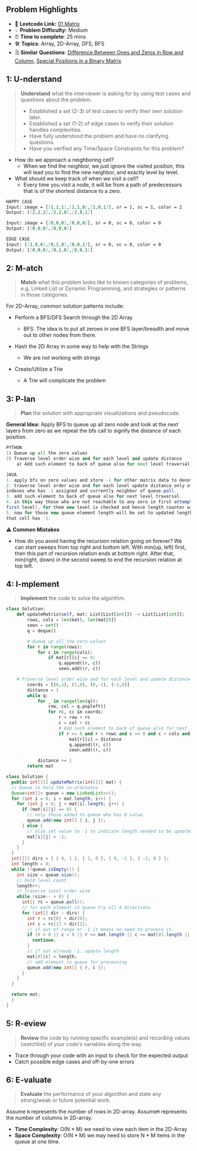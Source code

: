 ## Problem Highlights

* 🔗 **Leetcode Link:** [01 Matrix](https://leetcode.com/problems/01-matrix/)
* 💡 **Problem Difficulty:** Medium
* ⏰ **Time to complete**: 25 mins
* 🛠️ **Topics**: Array, 2D-Array, DFS, BFS
* 🗒️ **Similar Questions**: [Difference Between Ones and Zeros in Row and Column](https://leetcode.com/problems/difference-between-ones-and-zeros-in-row-and-column/), [Special Positions in a Binary Matrix](https://leetcode.com/problems/special-positions-in-a-binary-matrix/)
    
## 1: U-nderstand
 
> **Understand** what the interviewer is asking for by using test cases and questions about the problem.
> 
> - Established a set (2-3) of test cases to verify their own solution later.
> - Established a set (1-2) of edge cases to verify their solution handles complexities.
> - Have fully understood the problem and have no clarifying questions.
> - Have you verified any Time/Space Constraints for this problem?

- How do we approach a neighboring cell?
    - When we find the neighbor, we just ignore the visited position, this will lead you to find the new neighbor, and exactly level by level.
- What should we keep track of when we visit a cell?
    - Every time you visit a node, it will be from a path of predecessors that is of the shortest distance to a zero.


```markdown
HAPPY CASE
Input: image = [[1,1,1],[1,1,0],[1,0,1]], sr = 1, sc = 1, color = 2
Output: [[2,2,2],[2,2,0],[2,0,1]]

Input: image = [[0,0,0],[0,0,0]], sr = 0, sc = 0, color = 0
Output: [[0,0,0],[0,0,0]]

EDGE CASE
Input: [[1,0,0],[0,1,0],[0,0,1]], sr = 0, sc = 0, color = 0
Output: [[0,0,0],[0,1,0],[0,0,1]]
```   
    
## 2: M-atch

> **Match** what this problem looks like to known categories of problems, e.g. Linked List or Dynamic Programming, and strategies or patterns in those categories.

For 2D-Array, common solution patterns include:

- Perform a BFS/DFS Search through the 2D Array
    - BFS: The idea is to put all zeroes in one BFS layer/breadth and move out to other nodes from there. 

- Hash the 2D Array in some way to help with the Strings
    - We are not working with strings
- Create/Utilize a Trie
    - A Trie will complicate the problem


## 3: P-lan

> **Plan** the solution with appropriate visualizations and pseudocode.

**General Idea:** Apply BFS to queue up all zero node and look at the next layers from zero as we repeat the bfs call to signify the distance of each position. 

```python
PYTHON
1) Queue up all the zero values 
2) Traverse level order wise and for each level and update distance
    a) Add such element to back of queue also for next level traversal. In this way those who are not reachable to any zero in first attempt (i.e.first level), the new level is checked and hence length counter will increased by 1
```
```java
JAVA
1. apply bfs on zero values and store -1 for other matrix data to denote they are not visited yet.
2. traverse level order wise and for each level update distance only of those
indexes who has -1 assigned and currently neighbor of queue.poll.
3. add such element to back of queue also for next level traversal.
4. in this way those who are not reachable to any zero in first attempt (i.e.
first level), for them new level is checked and hence length counter will increased by 1
5. now for those new queue element length will be set to updated length if
that cell has -1.
```

⚠️ **Common Mistakes**
* How do you avoid having the recursion relation going on forever? We can start sweeps from top right and bottom left. With min(up, left) first, then this part of recursion relation ends at bottom right. After that, min(right, down) in the second sweep to end the recursion relation at top left.

## 4: I-mplement

> **Implement** the code to solve the algorithm.

```python
class Solution:
    def updateMatrix(self, mat: List[List[int]]) -> List[List[int]]:
        rows, cols = len(mat), len(mat[0])
        seen = set()
        q = deque()

        # Queue up all the zero values 
        for r in range(rows):
            for c in range(cols):
                if mat[r][c] == 0:
                    q.append((r, c))
                    seen.add((r, c))

    # Traverse level order wise and for each level and update distance
        coords = [(0,1), (1,0), (0,-1), (-1,0)]
        distance = 1
        while q:
            for _ in range(len(q)):
                row, col = q.popleft()
                for rc, cc in coords:
                    r = row + rc
                    c = col + cc
                    # Add such element to back of queue also for next level traversal. In this way those who are not reachable to any zero in first attempt (i.e.first level), the new level is checked and hence length counter will increased by 1
                    if r >= 0 and r < rows and c >= 0 and c < cols and (r, c) not in seen:
                        mat[r][c] = distance
                        q.append((r, c))
                        seen.add((r, c))

            distance += 1
        return mat
```

```java
class Solution {
  public int[][] updateMatrix(int[][] mat) {
  // Queue to hold the co-ordinates
  Queue<int[]> queue = new LinkedList<>();
  for (int i = 0; i < mat.length; i++) {
    for (int j = 0; j < mat[i].length; j++) {
      if (mat[i][j] == 0) {
        // only those added to queue who has 0 value.
        queue.add(new int[] { i, j });
      } else {
        // else set value to -1 to indicate length needed to be updated here.
        mat[i][j] = -1;
      }
    }
  }
  int[][] dirs = { { 0, 1 }, { 1, 0 }, { 0, -1 }, { -1, 0 } };
  int length = 0;
  while (!queue.isEmpty()) {
    int size = queue.size();
    // hold level count
    length++;
    // traverse level order wise
    while (size-- > 0) {
      int[] rc = queue.poll();
      // for each element in queue try all 4 directions
      for (int[] dir : dirs) {
        int r = rc[0] + dir[0];
        int c = rc[1] + dir[1];
        // if out of range or -1 it means no need to process it.
        if (r < 0 || c < 0 || r >= mat.length || c >= mat[0].length || mat[r][c] != -1) {
          continue;
        }
        // if not already -1. update length
        mat[r][c] = length;
        // add element to queue for processing
        queue.add(new int[] { r, c });
      }
    }
  }

  return mat;
  }
}
```
    
## 5: R-eview

> **Review** the code by running specific example(s) and recording values (watchlist) of your code's variables along the way.

- Trace through your code with an input to check for the expected output
- Catch possible edge cases and off-by-one errors

## 6: E-valuate

> **Evaluate** the performance of your algorithm and state any strong/weak or future potential work.

Assume `N` represents the number of rows in 2D-array.
Assume`M` represents the number of columns in 2D-array.


* **Time Complexity**: O(N * M) we need to view each item in the 2D-Array
* **Space Complexity**: O(N * M) we may need to store N * M items in the queue at one time.  